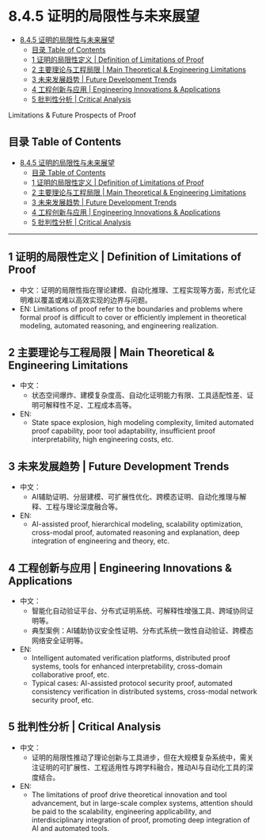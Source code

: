 # 8.4.5 证明的局限性与未来展望


<!-- TOC START -->

- [8.4.5 证明的局限性与未来展望](#845-证明的局限性与未来展望)
  - [目录 Table of Contents](#目录-table-of-contents)
  - [1 证明的局限性定义 | Definition of Limitations of Proof](#1-证明的局限性定义-definition-of-limitations-of-proof)
  - [2 主要理论与工程局限 | Main Theoretical & Engineering Limitations](#2-主要理论与工程局限-main-theoretical-engineering-limitations)
  - [3 未来发展趋势 | Future Development Trends](#3-未来发展趋势-future-development-trends)
  - [4 工程创新与应用 | Engineering Innovations & Applications](#4-工程创新与应用-engineering-innovations-applications)
  - [5 批判性分析 | Critical Analysis](#5-批判性分析-critical-analysis)

<!-- TOC END -->

Limitations & Future Prospects of Proof

## 目录 Table of Contents

- [8.4.5 证明的局限性与未来展望](#845-证明的局限性与未来展望)
  - [目录 Table of Contents](#目录-table-of-contents)
  - [1 证明的局限性定义 | Definition of Limitations of Proof](#1-证明的局限性定义--definition-of-limitations-of-proof)
  - [2 主要理论与工程局限 | Main Theoretical \& Engineering Limitations](#2-主要理论与工程局限--main-theoretical--engineering-limitations)
  - [3 未来发展趋势 | Future Development Trends](#3-未来发展趋势--future-development-trends)
  - [4 工程创新与应用 | Engineering Innovations \& Applications](#4-工程创新与应用--engineering-innovations--applications)
  - [5 批判性分析 | Critical Analysis](#5-批判性分析--critical-analysis)

---

## 1 证明的局限性定义 | Definition of Limitations of Proof

- 中文：证明的局限性指在理论建模、自动化推理、工程实现等方面，形式化证明难以覆盖或难以高效实现的边界与问题。
- EN: Limitations of proof refer to the boundaries and problems where formal proof is difficult to cover or efficiently implement in theoretical modeling, automated reasoning, and engineering realization.

## 2 主要理论与工程局限 | Main Theoretical & Engineering Limitations

- 中文：
  - 状态空间爆炸、建模复杂度高、自动化证明能力有限、工具适配性差、证明可解释性不足、工程成本高等。
- EN:
  - State space explosion, high modeling complexity, limited automated proof capability, poor tool adaptability, insufficient proof interpretability, high engineering costs, etc.

## 3 未来发展趋势 | Future Development Trends

- 中文：
  - AI辅助证明、分层建模、可扩展性优化、跨模态证明、自动化推理与解释、工程与理论深度融合等。
- EN:
  - AI-assisted proof, hierarchical modeling, scalability optimization, cross-modal proof, automated reasoning and explanation, deep integration of engineering and theory, etc.

## 4 工程创新与应用 | Engineering Innovations & Applications

- 中文：
  - 智能化自动验证平台、分布式证明系统、可解释性增强工具、跨域协同证明等。
  - 典型案例：AI辅助协议安全性证明、分布式系统一致性自动验证、跨模态网络安全证明等。
- EN:
  - Intelligent automated verification platforms, distributed proof systems, tools for enhanced interpretability, cross-domain collaborative proof, etc.
  - Typical cases: AI-assisted protocol security proof, automated consistency verification in distributed systems, cross-modal network security proof, etc.

## 5 批判性分析 | Critical Analysis

- 中文：
  - 证明的局限性推动了理论创新与工具进步，但在大规模复杂系统中，需关注证明的可扩展性、工程适用性与跨学科融合，推动AI与自动化工具的深度结合。
- EN:
  - The limitations of proof drive theoretical innovation and tool advancement, but in large-scale complex systems, attention should be paid to the scalability, engineering applicability, and interdisciplinary integration of proof, promoting deep integration of AI and automated tools.
